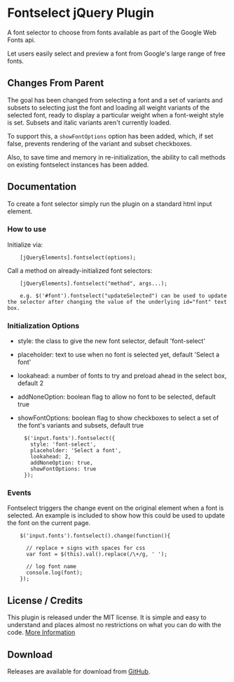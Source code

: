 # Fontselect jQuery Plugin

A font selector to choose from fonts available as part of the Google Web Fonts api. 

Let users easily select and preview a font from Google's large range of free fonts.

## Changes From Parent

The goal has been changed from selecting a font and a set of variants and subsets to selecting just the font and loading all weight variants of the selected font,
ready to display a particular weight when a font-weight style is set. Subsets and italic variants aren't currently loaded.

To support this, a `showFontOptions` option has been added, which, if set false, prevents rendering of the variant and subset checkboxes.

Also, to save time and memory in re-initialization, the ability to call methods on existing fontselect instances has been added.

## Documentation

To create a font selector simply run the plugin on a standard html input element.

### How to use

Initialize via:

        [jQueryElements].fontselect(options);
        
Call a method on already-initialized font selectors:

        [jQueryElements].fontselect("method", args...);
        
        e.g. $('#font').fontselect("updateSelected") can be used to update the selector after changing the value of the underlying id="font" text box.

### Initialization Options

* style: the class to give the new font selector, default 'font-select'
* placeholder: text to use when no font is selected yet, default 'Select a font'
* lookahead: a number of fonts to try and preload ahead in the select box, default 2
* addNoneOption: boolean flag to allow no font to be selected, default true
* showFontOptions: boolean flag to show checkboxes to select a set of the font's variants and subsets, default true

        $('input.fonts').fontselect({
          style: 'font-select',
          placeholder: 'Select a font',
          lookahead: 2,
          addNoneOption: true,
          showFontOptions: true
        });
           
### Events

Fontselect triggers the change event on the original element when a font is selected. 
An example is included to show how this could be used to update the font on the current page.

        $('input.fonts').fontselect().change(function(){
        
          // replace + signs with spaces for css
          var font = $(this).val().replace(/\+/g, ' ');
          
          // log font name
          console.log(font);
        });



## License / Credits

This plugin is released under the MIT license. It is simple and easy to understand and places almost no restrictions on what you can do with the code.
[More Information](http://en.wikipedia.org/wiki/MIT_License)


## Download

Releases are available for download from
[GitHub](http://github.com/tommoor/fontselect-jquery-plugin/downloads).
